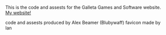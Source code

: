 This is the code and assests for the Galleta Games and Software website.
[My website!](https://www.galletagamesandsoftware.com)

code and assests produced by Alex Beamer (Blubywaff)
favicon made by Ian